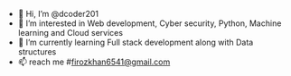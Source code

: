 - 👋 Hi, I’m @dcoder201
- 👀 I’m interested in Web development, Cyber security, Python, Machine learning and Cloud services
- 🌱 I’m currently learning Full stack development along with Data structures 
- 📫 reach me #firozkhan6541@gmail.com

<!---
dcoder201/dcoder201 is a ✨ special ✨ repository because its `README.md` (this file) appears on your GitHub profile.
You can click the Preview link to take a look at your changes.
--->
